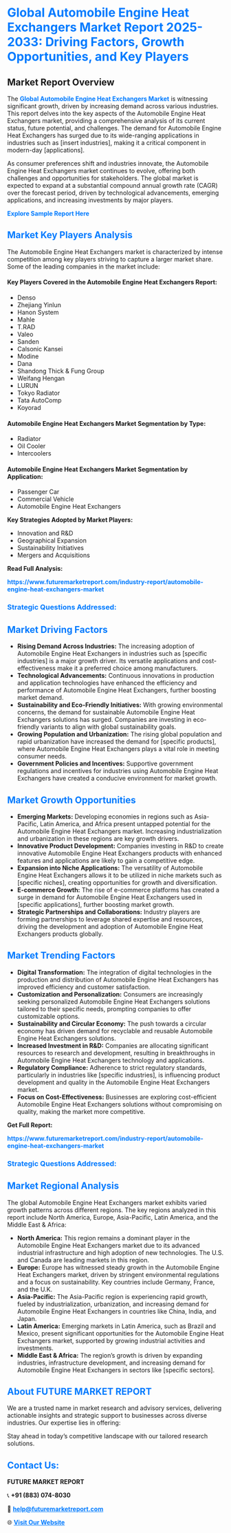 <h1 style="color: #007BFF;">Global Automobile Engine Heat Exchangers Market Report 2025-2033: Driving Factors, Growth Opportunities, and Key Players</h1>

<section id="overview">
<h2>Market Report Overview</h2>
<p>The <a href="https://www.futuremarketreport.com/industry-report/automobile-engine-heat-exchangers-market" style="color: #007BFF; text-decoration: none;"><strong>Global Automobile Engine Heat Exchangers Market</strong></a> is witnessing significant growth, driven by increasing demand across various industries. This report delves into the key aspects of the Automobile Engine Heat Exchangers market, providing a comprehensive analysis of its current status, future potential, and challenges. The demand for Automobile Engine Heat Exchangers has surged due to its wide-ranging applications in industries such as [insert industries], making it a critical component in modern-day [applications].</p>
<p>As consumer preferences shift and industries innovate, the Automobile Engine Heat Exchangers market continues to evolve, offering both challenges and opportunities for stakeholders. The global market is expected to expand at a substantial compound annual growth rate (CAGR) over the forecast period, driven by technological advancements, emerging applications, and increasing investments by major players.</p>
</section>

<section id="overview">
<p><a href="https://www.futuremarketreport.com/request-sample/reportId=112672" style="color: #007BFF; text-decoration: none;"><strong>Explore Sample Report Here</strong></a></p>
</section>

<section id="key-players">
<h2 style="color: #007BFF;">Market Key Players Analysis</h2>
<p>The Automobile Engine Heat Exchangers market is characterized by intense competition among key players striving to capture a larger market share. Some of the leading companies in the market include:</p>
<h4>Key Players Covered in the Automobile Engine Heat Exchangers Report:</h4>
<ul><li>Denso</li><li>Zhejiang Yinlun</li><li>Hanon System</li><li>Mahle</li><li>T.RAD</li><li>Valeo</li><li>Sanden</li><li>Calsonic Kansei</li><li>Modine</li><li>Dana</li><li>Shandong Thick &amp; Fung Group</li><li>Weifang Hengan</li><li>LURUN</li><li>Tokyo Radiator</li><li>Tata AutoComp</li><li>Koyorad</li></ul>
<h4>Automobile Engine Heat Exchangers Market Segmentation by Type:</h4>
<ul><li>Radiator</li><li>Oil Cooler</li><li>Intercoolers</li></ul>

<h4>Automobile Engine Heat Exchangers Market Segmentation by Application:</h4>
<ul><li>Passenger Car</li><li>Commercial Vehicle</li><li>Automobile Engine Heat Exchangers</li></ul>
<p><strong>Key Strategies Adopted by Market Players:</strong></p>
<ul>
<li>Innovation and R&D</li>
<li>Geographical Expansion</li>
<li>Sustainability Initiatives</li>
<li>Mergers and Acquisitions</li>
</ul>
</section>

<section>
<p><strong>Read Full Analysis: </strong></p><a href="https://www.futuremarketreport.com/industry-report/automobile-engine-heat-exchangers-market" style="color: #007BFF; text-decoration: none;"><strong>https://www.futuremarketreport.com/industry-report/automobile-engine-heat-exchangers-market</strong></a>
<h3 style="color: #007BFF;">Strategic Questions Addressed:</h3>
</section>

<section id="driving-factors">
<h2 style="color: #007BFF;">Market Driving Factors</h2>
<ul>
<li><strong>Rising Demand Across Industries:</strong> The increasing adoption of Automobile Engine Heat Exchangers in industries such as [specific industries] is a major growth driver. Its versatile applications and cost-effectiveness make it a preferred choice among manufacturers.</li>
<li><strong>Technological Advancements:</strong> Continuous innovations in production and application technologies have enhanced the efficiency and performance of Automobile Engine Heat Exchangers, further boosting market demand.</li>
<li><strong>Sustainability and Eco-Friendly Initiatives:</strong> With growing environmental concerns, the demand for sustainable Automobile Engine Heat Exchangers solutions has surged. Companies are investing in eco-friendly variants to align with global sustainability goals.</li>
<li><strong>Growing Population and Urbanization:</strong> The rising global population and rapid urbanization have increased the demand for [specific products], where Automobile Engine Heat Exchangers plays a vital role in meeting consumer needs.</li>
<li><strong>Government Policies and Incentives:</strong> Supportive government regulations and incentives for industries using Automobile Engine Heat Exchangers have created a conducive environment for market growth.</li>
</ul>
</section>

<section id="growth-opportunities">
<h2 style="color: #007BFF;">Market Growth Opportunities</h2>
<ul>
<li><strong>Emerging Markets:</strong> Developing economies in regions such as Asia-Pacific, Latin America, and Africa present untapped potential for the Automobile Engine Heat Exchangers market. Increasing industrialization and urbanization in these regions are key growth drivers.</li>
<li><strong>Innovative Product Development:</strong> Companies investing in R&D to create innovative Automobile Engine Heat Exchangers products with enhanced features and applications are likely to gain a competitive edge.</li>
<li><strong>Expansion into Niche Applications:</strong> The versatility of Automobile Engine Heat Exchangers allows it to be utilized in niche markets such as [specific niches], creating opportunities for growth and diversification.</li>
<li><strong>E-commerce Growth:</strong> The rise of e-commerce platforms has created a surge in demand for Automobile Engine Heat Exchangers used in [specific applications], further boosting market growth.</li>
<li><strong>Strategic Partnerships and Collaborations:</strong> Industry players are forming partnerships to leverage shared expertise and resources, driving the development and adoption of Automobile Engine Heat Exchangers products globally.</li>
</ul>
</section>

<section id="trending-factors">
<h2 style="color: #007BFF;">Market Trending Factors</h2>
<ul>
<li><strong>Digital Transformation:</strong> The integration of digital technologies in the production and distribution of Automobile Engine Heat Exchangers has improved efficiency and customer satisfaction.</li>
<li><strong>Customization and Personalization:</strong> Consumers are increasingly seeking personalized Automobile Engine Heat Exchangers solutions tailored to their specific needs, prompting companies to offer customizable options.</li>
<li><strong>Sustainability and Circular Economy:</strong> The push towards a circular economy has driven demand for recyclable and reusable Automobile Engine Heat Exchangers solutions.</li>
<li><strong>Increased Investment in R&D:</strong> Companies are allocating significant resources to research and development, resulting in breakthroughs in Automobile Engine Heat Exchangers technology and applications.</li>
<li><strong>Regulatory Compliance:</strong> Adherence to strict regulatory standards, particularly in industries like [specific industries], is influencing product development and quality in the Automobile Engine Heat Exchangers market.</li>
<li><strong>Focus on Cost-Effectiveness:</strong> Businesses are exploring cost-efficient Automobile Engine Heat Exchangers solutions without compromising on quality, making the market more competitive.</li>
</ul>
</section>

<section>
<p><strong>Get Full Report: </strong></p><a href="https://www.futuremarketreport.com/industry-report/automobile-engine-heat-exchangers-market" style="color: #007BFF; text-decoration: none;"><strong>https://www.futuremarketreport.com/industry-report/automobile-engine-heat-exchangers-market</strong></a>
<h3 style="color: #007BFF;">Strategic Questions Addressed:</h3>
</section>


<section id="regional-analysis">
<h2 style="color: #007BFF;">Market Regional Analysis</h2>
<p>The global Automobile Engine Heat Exchangers market exhibits varied growth patterns across different regions. The key regions analyzed in this report include North America, Europe, Asia-Pacific, Latin America, and the Middle East & Africa:</p>
<ul>
<li><strong>North America:</strong> This region remains a dominant player in the Automobile Engine Heat Exchangers market due to its advanced industrial infrastructure and high adoption of new technologies. The U.S. and Canada are leading markets in this region.</li>
<li><strong>Europe:</strong> Europe has witnessed steady growth in the Automobile Engine Heat Exchangers market, driven by stringent environmental regulations and a focus on sustainability. Key countries include Germany, France, and the U.K.</li>
<li><strong>Asia-Pacific:</strong> The Asia-Pacific region is experiencing rapid growth, fueled by industrialization, urbanization, and increasing demand for Automobile Engine Heat Exchangers in countries like China, India, and Japan.</li>
<li><strong>Latin America:</strong> Emerging markets in Latin America, such as Brazil and Mexico, present significant opportunities for the Automobile Engine Heat Exchangers market, supported by growing industrial activities and investments.</li>
<li><strong>Middle East & Africa:</strong> The region’s growth is driven by expanding industries, infrastructure development, and increasing demand for Automobile Engine Heat Exchangers in sectors like [specific sectors].</li>
</ul>
</section>

<footer>
<h2 style="color: #007BFF;">About FUTURE MARKET REPORT</h2>
<p>We are a trusted name in market research and advisory services, delivering actionable insights and strategic support to businesses across diverse industries. Our expertise lies in offering:</p>

<p>Stay ahead in today’s competitive landscape with our tailored research solutions.</p>

<h2 style="color: #007BFF;">Contact Us:</h2>
<p><strong>FUTURE MARKET REPORT</strong></p>
<p>📞 <strong>+91 (883) 074-8030</strong></p>
<p>📧 <strong><a href="mailto:help@futuremarketreport.com" style="color: #007BFF;">help@futuremarketreport.com</a></strong></p>
<p>🌐 <strong><a href="https://www.futuremarketreport.com/" style="color: #007BFF;">Visit Our Website</a></strong></p>
</footer>